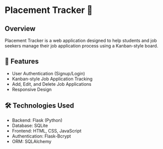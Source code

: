 # Placement Tracker 🚀

## Overview
Placement Tracker is a web application designed to help students and job seekers manage their job application process using a Kanban-style board.

## 🌟 Features
- User Authentication (Signup/Login)
- Kanban-style Job Application Tracking
- Add, Edit, and Delete Job Applications
- Responsive Design

## 🛠 Technologies Used
- Backend: Flask (Python)
- Database: SQLite
- Frontend: HTML, CSS, JavaScript
- Authentication: Flask-Bcrypt
- ORM: SQLAlchemy
